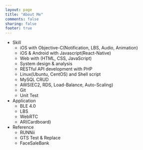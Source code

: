 ```yaml
---
layout: page
title: "About Me"
comments: false
sharing: false
footer: true
---
```

*	Skill
	* 	iOS with Objective-C(Notification, LBS, Audio, Animation)
	*	iOS & Android with Javascript(React-Native)
	* 	Web with (HTML, CSS, JavaScript)
	*	System design & analysis
	*	RESTful API development with PHP
	*	Linux(Ubuntu, CentOS) and Shell script
	* 	MySQL CRUD
	* 	AWS(EC2, RDS, Load-Balance, Auto-Scaling)
	* 	Git
	* 	Unit Test
*	Application
	*	BLE 4.0
	*	LBS 
	* 	WebRTC
	* 	AR(Cardboard)
*	Reference
	*	RUNNii
	*	GTS Test & Replace
	*	FaceSaleBank
